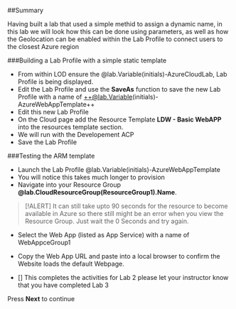 ##Summary

Having built a lab that used a simple methid to assign a dynamic name, in this lab we will look how this can be done using parameters, as well as how the Geolocation can be enabled within the Lab Profile to connect users to the 
closest Azure region

###Building a Lab Profile with a simple static template

- From within LOD ensure the @lab.Variable(initials)-AzureCloudLab, Lab Profile is being displayed.
- Edit the Lab Profile and use the **SaveAs** function to save the new Lab Profile with a name of ++@lab.Variable(initials)-AzureWebAppTemplate++
- Edit this new Lab Profile
- On the Cloud page add the Resource Template **LDW - Basic WebAPP** into the resources template section.
- We will run with the Developement ACP
- Save the Lab Profile

###Testing the ARM template

- Launch the Lab Profile @lab.Variable(initials)-AzureWebAppTemplate
- You will notice this takes much longer to provision
- Navigate into your Resource Group **@lab.CloudResourceGroup(ResourceGroup1).Name**.

>[!ALERT] It can still take upto 90 seconds for the resource to become available in Azure so there still might be an error when you view the Resource Group.  Just wait the 0 Seconds and try again.

- Select the Web App (listed as App Service) with a name of WebAppceGroup1
- Copy the Web App URL and paste into a local browser to confirm the Website loads the default Webpage.

- [] This completes the activities for Lab 2 please let your instructor know that you have completed Lab 3

Press **Next** to continue

